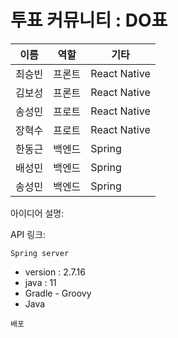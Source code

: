 # 투표 커뮤니티 : DO표

| 이름   | 역할   | 기타   |
| ------ | ------ | ------ |
| 최승빈 | 프론트 | React Native |
| 김보성 | 프론트 | React Native |
| 송성민 | 프로트 | React Native |
| 장혁수 | 프로트 | React Native |
| 한동근 | 백엔드 | Spring |
| 배성민 | 백엔드 | Spring |
| 송성민 | 백엔드 | Spring |

아이디어 설명: 

API 링크: 

`Spring server`
- version : 2.7.16
- java : 11
- Gradle - Groovy 
- Java

`배포`

